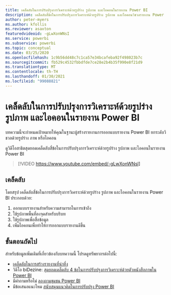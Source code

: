```yaml
---
title: เคล็ดลับในการปรับปรุงการวิเคราะห์ด้วยรูปร่าง รูปภาพ และไอคอนในรายงาน Power BI
description: เคล็ดลับสี่ข้อในการปรับปรุงการวิเคราะห์ด้วยรูปร่าง รูปภาพ และไอคอนวิชวลรายงาน Power BI ใน Power BI Desktop หรือบริการของ Power BI
author: peter-myers
ms.author: kfollis
ms.reviewer: asaxton
featuredvideoid: -gLwXonWNsI
ms.service: powerbi
ms.subservice: powerbi
ms.topic: conceptual
ms.date: 03/25/2020
ms.openlocfilehash: 1c9b56dd48c7c1ca57e34bcafeba92f498023b7c
ms.sourcegitcommit: fb529c4532fbbdfde7ce28e2b4b35f990e8f21d9
ms.translationtype: MT
ms.contentlocale: th-TH
ms.lasthandoff: 01/30/2021
ms.locfileid: "99088821"
---
```

# <a name="tips-to-improve-analysis-with-shapes-images-and-icons-in-power-bi-reports"></a>เคล็ดลับในการปรับปรุงการวิเคราะห์ด้วยรูปร่าง รูปภาพ และไอคอนในรายงาน Power BI

บทความนี้จะกำหนดเป้าหมายให้คุณในฐานะผู้สร้างรายงานการออกแบบรายงาน Power BI ยกระดับวิชวลด้วยรูปร่าง ภาพ หรือไอคอน

ดูวิดีโอสาธิตสุดยอดเคล็ดลับสี่ข้อในการปรับปรุงการวิเคราะห์ด้วยรูปร่าง รูปภาพ และไอคอนในรายงาน Power BI

> [!VIDEO https://www.youtube.com/embed/-gLwXonWNsI]

## <a name="tips"></a>เคล็ดลับ

โดยสรุป เคล็ดลับสี่ข้อในการปรับปรุงการวิเคราะห์ด้วยรูปร่าง รูปภาพ และไอคอนในรายงาน Power BI ประกอบด้วย:

1. ออกแบบรายงานสำหรับความสามารถในการเข้าถึง
1. ใช้รูปภาพพื้นที่ลงจุดสำหรับบริบท
1. ใช้รูปภาพเพื่อสื่อข้อมูล
1. เพิ่มไอคอนเพื่อทำให้การออกแบบรายงานดีขึ้น

## <a name="next-steps"></a>ขั้นตอนถัดไป

สำหรับข้อมูลเพิ่มเติมที่เกี่ยวข้องกับบทความนี้ โปรดดูทรัพยากรต่อไปนี้:

- [เคล็ดลับในการสร้างรายงานที่น่าทึ่ง](../create-reports/desktop-tips-and-tricks-for-creating-reports.md)
- วิดีโอ biDezine: [สุดยอดเคล็ดลับ 4 ข้อในการปรับปรุงการวิเคราะห์ด้วยตัวหนังสือภาพใน Power BI](https://www.youtube.com/watch?v=-gLwXonWNsI)
- มีคำถามหรือไม่ [ลองถามชุมชน Power BI](https://community.powerbi.com/)
- มีข้อเสนอแนะไหม [สนับสนุนแนวคิดในการปรับปรุง Power BI](https://ideas.powerbi.com/)

